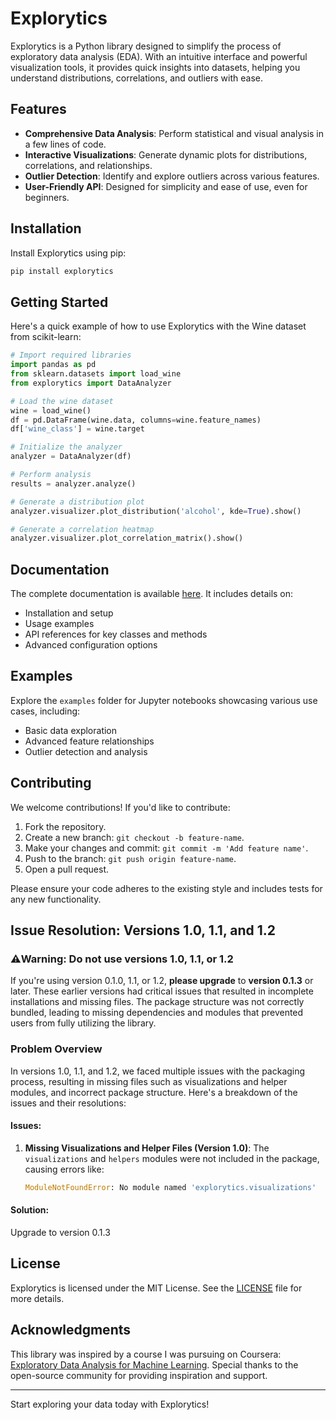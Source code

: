# Explorytics

Explorytics is a Python library designed to simplify the process of exploratory data analysis (EDA). With an intuitive interface and powerful visualization tools, it provides quick insights into datasets, helping you understand distributions, correlations, and outliers with ease.

## Features

- **Comprehensive Data Analysis**: Perform statistical and visual analysis in a few lines of code.
- **Interactive Visualizations**: Generate dynamic plots for distributions, correlations, and relationships.
- **Outlier Detection**: Identify and explore outliers across various features.
- **User-Friendly API**: Designed for simplicity and ease of use, even for beginners.

## Installation

Install Explorytics using pip:

```bash
pip install explorytics
```

## Getting Started

Here's a quick example of how to use Explorytics with the Wine dataset from scikit-learn:

```python
# Import required libraries
import pandas as pd
from sklearn.datasets import load_wine
from explorytics import DataAnalyzer

# Load the wine dataset
wine = load_wine()
df = pd.DataFrame(wine.data, columns=wine.feature_names)
df['wine_class'] = wine.target

# Initialize the analyzer
analyzer = DataAnalyzer(df)

# Perform analysis
results = analyzer.analyze()

# Generate a distribution plot
analyzer.visualizer.plot_distribution('alcohol', kde=True).show()

# Generate a correlation heatmap
analyzer.visualizer.plot_correlation_matrix().show()
```

## Documentation

The complete documentation is available [here](./DOCUMENTATION.md). It includes details on:

- Installation and setup
- Usage examples
- API references for key classes and methods
- Advanced configuration options

## Examples

Explore the `examples` folder for Jupyter notebooks showcasing various use cases, including:

- Basic data exploration
- Advanced feature relationships
- Outlier detection and analysis

## Contributing

We welcome contributions! If you'd like to contribute:

1. Fork the repository.
2. Create a new branch: `git checkout -b feature-name`.
3. Make your changes and commit: `git commit -m 'Add feature name'`.
4. Push to the branch: `git push origin feature-name`.
5. Open a pull request.

Please ensure your code adheres to the existing style and includes tests for any new functionality.
## Issue Resolution: Versions 1.0, 1.1, and 1.2

### ⚠️Warning: **Do not use versions 1.0, 1.1, or 1.2**
If you're using version 0.1.0, 1.1, or 1.2, **please upgrade** to **version 0.1.3** or later. These earlier versions had critical issues that resulted in incomplete installations and missing files. The package structure was not correctly bundled, leading to missing dependencies and modules that prevented users from fully utilizing the library.

### Problem Overview
In versions 1.0, 1.1, and 1.2, we faced multiple issues with the packaging process, resulting in missing files such as visualizations and helper modules, and incorrect package structure. Here's a breakdown of the issues and their resolutions:

#### Issues:

1. **Missing Visualizations and Helper Files (Version 1.0)**:
   The `visualizations` and `helpers` modules were not included in the package, causing errors like:
   ```python
   ModuleNotFoundError: No module named 'explorytics.visualizations'
#### Solution:
 Upgrade to version 0.1.3
 
## License

Explorytics is licensed under the MIT License. See the [LICENSE](./LICENSE) file for more details.

## Acknowledgments

This library was inspired by a course I was pursuing on Coursera: [Exploratory Data Analysis for Machine Learning](https://www.coursera.org/learn/ibm-exploratory-data-analysis-for-machine-learning/). Special thanks to the open-source community for providing inspiration and support.

---

Start exploring your data today with Explorytics!
